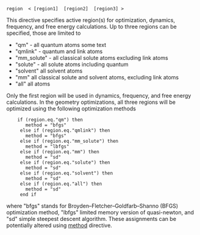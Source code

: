 ```
region  < [region1]  [region2]  [region3] >
```
This directive specifies active region(s) for optimization, dynamics,
frequency, and free energy calculations. Up to three regions can be
specified, those are limited to

  - "qm" - all quantum atoms <span id="qm">some text</span>
  - "qmlink" - quantum and link atoms <span id="qmlink"></span>
  - "mm\_solute" - all classical solute atoms excluding link atoms
  - "solute" - all solute atoms including quantum
  - "solvent" all solvent atoms
  - "mm" all classical solute and solvent atoms, excluding link atoms
  - "all" all atoms

Only the first region will be used in dynamics, frequency, and free
energy calculations. In the geometry optimizations, all three regions
will be optimized using the following optimization methods
```
    if (region.eq."qm") then  
       method = "bfgs"  
     else if (region.eq."qmlink") then  
       method = "bfgs"  
     else if (region.eq."mm_solute") then  
       method = "lbfgs"  
     else if (region.eq."mm") then  
       method = "sd"  
     else if (region.eq."solute") then  
       method = "sd"  
     else if (region.eq."solvent") then  
       method = "sd"  
     else if (region.eq."all") then  
       method = "sd"  
     end if
```
where "bfgs" stands for Broyden–Fletcher–Goldfarb–Shanno (BFGS)
optimization method, "lbfgs" limited memory version of quasi-newton, and
"sd" simple steepest descent algorithm. These assignments can be
potentially altered using [method](qmmm_method) directive.
